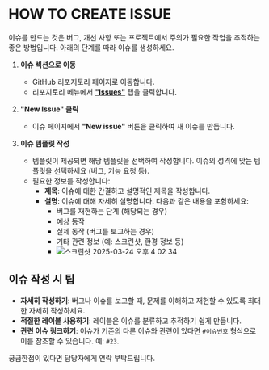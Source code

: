 # HOW TO CREATE ISSUE

이슈를 만드는 것은 버그, 개선 사항 또는 프로젝트에서 주의가 필요한 작업을 추적하는 좋은 방법입니다. 아래의 단계를 따라 이슈를 생성하세요.


1. **이슈 섹션으로 이동**
   - GitHub 리포지토리 페이지로 이동합니다.
   - 리포지토리 메뉴에서 [**"Issues"**](https://github.com/Team-B1ND/B1ND-AUTH-TEMPLATE/issues) 탭을 클릭합니다.

2. **"New Issue" 클릭**
   - 이슈 페이지에서 **"New issue"** 버튼을 클릭하여 새 이슈를 만듭니다.

3. **이슈 템플릿 작성**
   - 템플릿이 제공되면 해당 템플릿을 선택하여 작성합니다. 이슈의 성격에 맞는 템플릿을 선택하세요 (버그, 기능 요청 등).
   - 필요한 정보를 작성합니다:
     - **제목**: 이슈에 대한 간결하고 설명적인 제목을 작성합니다.
     - **설명**: 이슈에 대해 자세히 설명합니다. 다음과 같은 내용을 포함하세요:
       - 버그를 재현하는 단계 (해당되는 경우)
       - 예상 동작
       - 실제 동작 (버그를 보고하는 경우)
       - 기타 관련 정보 (예: 스크린샷, 환경 정보 등)
       - ![스크린샷 2025-03-24 오후 4 02 34](https://github.com/user-attachments/assets/d228d2da-9328-4766-b1b9-2aa3c8d7a9a2)


## 이슈 작성 시 팁

- **자세히 작성하기**: 버그나 이슈를 보고할 때, 문제를 이해하고 재현할 수 있도록 최대한 자세히 작성하세요.
- **적절한 레이블 사용하기**: 레이블은 이슈를 분류하고 추적하기 쉽게 만듭니다.
- **관련 이슈 링크하기**: 이슈가 기존의 다른 이슈와 관련이 있다면 `#이슈번호` 형식으로 이를 참조할 수 있습니다. 예: `#23`.


궁금한점이 있다면 담당자에게 연락 부탁드립니다.
